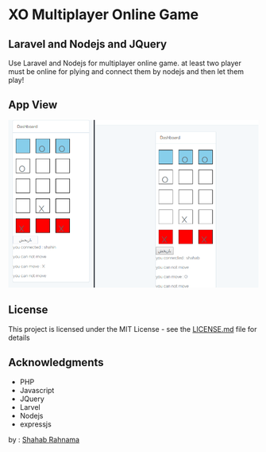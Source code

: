 # XO Multiplayer Online Game 
## Laravel and Nodejs and JQuery
Use Laravel and Nodejs for multiplayer online game.
at least two player must be online for plying and connect them by nodejs and then let them play!
## App View
![alt_text](https://github.com/srahnama/xoLNE/blob/master/example.png)

## License

This project is licensed under the MIT License - see the [LICENSE.md](LICENSE.md) file for details

## Acknowledgments

* PHP
* Javascript
* JQuery
* Larvel
* Nodejs
* expressjs


by : [Shahab Rahnama](http://srahnama.ir/)
